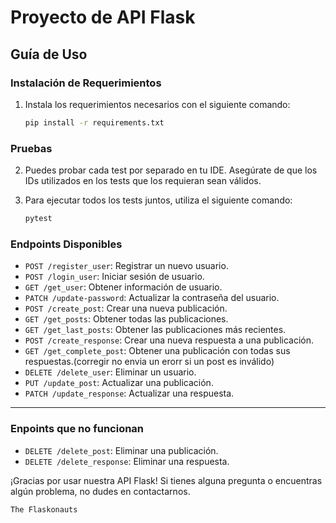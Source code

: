 # Proyecto de API Flask

## Guía de Uso

### Instalación de Requerimientos

1. Instala los requerimientos necesarios con el siguiente comando:

    ```bash
    pip install -r requirements.txt
    ```

### Pruebas

2. Puedes probar cada test por separado en tu IDE. Asegúrate de que los IDs utilizados en los tests que los requieran sean válidos.

3. Para ejecutar todos los tests juntos, utiliza el siguiente comando:

    ```bash
    pytest
    ```

### Endpoints Disponibles

- `POST /register_user`: Registrar un nuevo usuario.
- `POST /login_user`: Iniciar sesión de usuario.
- `GET /get_user`: Obtener información de usuario.
- `PATCH /update-password`: Actualizar la contraseña del usuario.
- `POST /create_post`: Crear una nueva publicación.
- `GET /get_posts`: Obtener todas las publicaciones.
- `GET /get_last_posts`: Obtener las publicaciones más recientes.
- `POST /create_response`: Crear una nueva respuesta a una publicación.
- `GET /get_complete_post`: Obtener una publicación con todas sus respuestas.(corregir no envia un erorr si un post es inválido)
- `DELETE /delete_user`: Eliminar un usuario.
- `PUT /update_post`: Actualizar una publicación.
- `PATCH /update_response`: Actualizar una respuesta.
---

### Enpoints que no funcionan
- `DELETE /delete_post`: Eliminar una publicación.
- `DELETE /delete_response`: Eliminar una respuesta.

¡Gracias por usar nuestra API Flask! Si tienes alguna pregunta o encuentras algún problema, no dudes en contactarnos.
```
The Flaskonauts
```